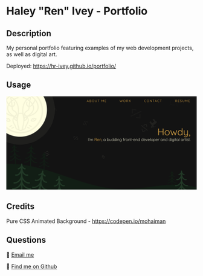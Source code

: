 # Haley "Ren" Ivey - Portfolio

## Description
My personal portfolio featuring examples of my web development projects, as well as digital art.

Deployed: https://hr-ivey.github.io/portfolio/

## Usage
![Portfolio website screenshot](/screenshot.png)

## Credits
Pure CSS Animated Background - https://codepen.io/mohaiman

## Questions
🌲 [Email me](mailto:haleyrivey@gmail.com)

🌲 [Find me on Github](https://github.com/hr-ivey)  
